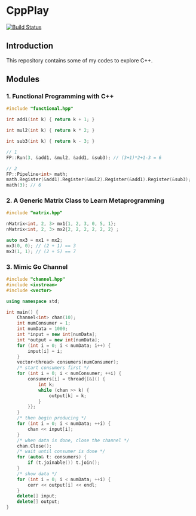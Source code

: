 # CppPlay
[![Build Status](https://travis-ci.org/bowhan/CppPlay.svg?branch=master)](https://travis-ci.org/bowhan/CppPlay)

## Introduction
This repository contains some of my codes to explore C++.

## Modules

### 1. Functional Programming with C++

```C++
#include "functional.hpp"

int add1(int k) { return k + 1; }

int mul2(int k) { return k * 2; }

int sub3(int k) { return k - 3; }

// 1
FP::Run(3, &add1, &mul2, &add1, &sub3); // (3+1)*2+1-3 = 6 

// 2
FP::Pipeline<int> math;
math.Register(&add1).Register(&mul2).Register(&add1).Register(&sub3);
math(3); // 6
```

### 2. A Generic Matrix Class to Learn Metaprogramming

```C++
#include "matrix.hpp"

nMatrix<int, 2, 3> mx1{1, 2, 3, 0, 5, 1};
nMatrix<int, 2, 3> mx2{2, 2, 2, 2, 2, 2} ;

auto mx3 = mx1 + mx2;
mx3(0, 0); // (2 + 1) == 3
mx3(1, 1); // (2 + 5) == 7

```

### 3. Mimic Go Channel 
```C++
#include "channel.hpp"
#include <iostream>
#include <vector>

using namespace std;

int main() {
    Channel<int> chan(10);
    int numConsumer = 1;
    int numData = 1000;
    int *input = new int[numData];
    int *output = new int[numData];
    for (int i = 0; i < numData; i++) {
        input[i] = i;
    }
    vector<thread> consumers(numConsumer);
    /* start consumers first */
    for (int i = 0; i < numConsumer; ++i) {
        consumers[i] = thread{[&]() {
            int k;
            while (chan >> k) {
                output[k] = k;
            }
        }};
    }
    /* then begin producing */
    for (int i = 0; i < numData; ++i) {
        chan << input[i];
    }
    /* when data is done, close the channel */
    chan.Close();
    /* wait until consumer is done */
    for (auto& t: consumers) {
        if (t.joinable()) t.join();
    }
    /* show data */
    for (int i = 0; i < numData; ++i) {
        cerr << output[i] << endl;
    }
    delete[] input;
    delete[] output;
}
```